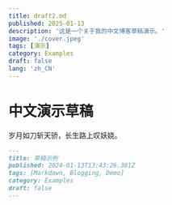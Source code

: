```yaml
---
title: draft2.md
published: 2025-01-13
description: '这是一个关于我的中文博客草稿演示。'
image: './cover.jpeg'
tags: [演示]
category: Examples
draft: false 
lang: 'zh_CN'
---
```


# 中文演示草稿

岁月如刀斩天骄，长生路上叹妖娆。

```markdown
---
title: 草稿示例
published: 2024-01-13T13:43:26.381Z
tags: [Markdown, Blogging, Demo]
category: Examples
draft: false
---
